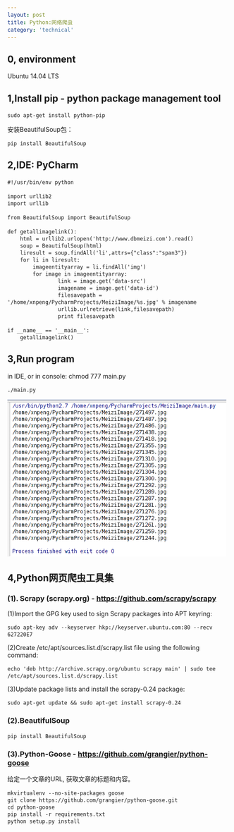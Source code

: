 ```yaml
---
layout: post
title: Python:网络爬虫
category: 'technical'
---
```


## 0, environment
Ubuntu 14.04 LTS


## 1,Install pip - python package management tool

    sudo apt-get install python-pip

安装BeautifulSoup包：

    pip install BeautifulSoup

## 2,IDE: PyCharm

    #!/usr/bin/env python

    import urllib2
    import urllib

    from BeautifulSoup import BeautifulSoup

    def getallimagelink():
        html = urllib2.urlopen('http://www.dbmeizi.com').read()
        soup = BeautifulSoup(html)
        liresult = soup.findAll('li',attrs={"class":"span3"})
        for li in liresult:
            imageentityarray = li.findAll('img')
            for image in imageentityarray:
                    link = image.get('data-src')
                    imagename = image.get('data-id')
                    filesavepath = '/home/xnpeng/PycharmProjects/MeiziImage/%s.jpg' % imagename
                    urllib.urlretrieve(link,filesavepath)
                    print filesavepath

    if __name__ == '__main__':
        getallimagelink()
    

## 3,Run program

in IDE, or in console: chmod 777 main.py

    ./main.py

<img src="/images/python.png" />

## 4,Python网页爬虫工具集

### (1). Scrapy (scrapy.org) - https://github.com/scrapy/scrapy

(1)Import the GPG key used to sign Scrapy packages into APT keyring:

    sudo apt-key adv --keyserver hkp://keyserver.ubuntu.com:80 --recv 627220E7
    
(2)Create /etc/apt/sources.list.d/scrapy.list file using the following command:

    echo 'deb http://archive.scrapy.org/ubuntu scrapy main' | sudo tee /etc/apt/sources.list.d/scrapy.list

(3)Update package lists and install the scrapy-0.24 package:

    sudo apt-get update && sudo apt-get install scrapy-0.24

### (2).BeautifulSoup

    pip install BeautifulSoup

### (3).Python-Goose - https://github.com/grangier/python-goose

给定一个文章的URL, 获取文章的标题和内容。

    mkvirtualenv --no-site-packages goose
    git clone https://github.com/grangier/python-goose.git
    cd python-goose
    pip install -r requirements.txt
    python setup.py install

    

